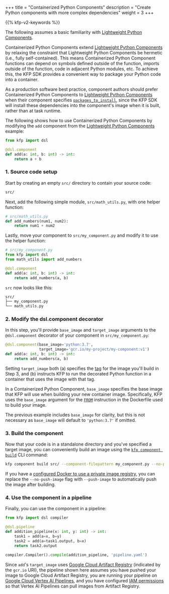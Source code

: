 +++
title = "Containerized Python Components"
description = "Create Python components with more complex dependencies"
weight = 3
+++

{{% kfp-v2-keywords %}}

The following assumes a basic familiarity with [Lightweight Python Components][lightweight-python-components].

Containerized Python Components extend [Lightweight Python Components][lightweight-python-components] by relaxing the constraint that Lightweight Python Components be hermetic (i.e., fully self-contained). This means Containerized Python Component functions can depend on symbols defined outside of the function, imports outside of the function, code in adjacent Python modules, etc. To achieve this, the KFP SDK provides a convenient way to package your Python code into a container.

As a production software best practice, component authors should prefer Containerized Python Components to [Lightweight Python Components][lightweight-python-components] when their component specifies [`packages_to_install`][packages-to-install], since the KFP SDK will install these dependencies into the component's image when it is built, rather than at task runtime.

The following shows how to use Containerized Python Components by modifying the `add` component from the [Lightweight Python Components][lightweight-python-components] example:

```python
from kfp import dsl

@dsl.component
def add(a: int, b: int) -> int:
    return a + b
```

### 1. Source code setup
Start by creating an empty `src/` directory to contain your source code:

```txt
src/
```

Next, add the following simple module, `src/math_utils.py`, with one helper function:

```python
# src/math_utils.py
def add_numbers(num1, num2):
    return num1 + num2
```

Lastly, move your component to `src/my_component.py` and modify it to use the helper function:

```python
# src/my_component.py
from kfp import dsl
from math_utils import add_numbers

@dsl.component
def add(a: int, b: int) -> int:
    return add_numbers(a, b)
```

`src` now looks like this:

```txt
src/
├── my_component.py
└── math_utils.py
```

### 2. Modify the dsl.component decorator

In this step, you'll provide `base_image` and `target_image` arguments to the `@dsl.component` decorator of your component in `src/my_component.py`:

```python
@dsl.component(base_image='python:3.7',
               target_image='gcr.io/my-project/my-component:v1')
def add(a: int, b: int) -> int:
    return add_numbers(a, b)
```

Setting `target_image` both (a) specifies the [tag][image-tag] for the image you'll build in Step 3, and (b) instructs KFP to run the decorated Python function in a container that uses the image with that tag.

In a Containerized Python Component, `base_image` specifies the base image that KFP will use when building your new container image. Specifically, KFP uses the `base_image` argument for the [`FROM`][docker-from] instruction in the Dockerfile used to build your image.

The previous example includes `base_image` for clarity, but this is not necessary as `base_image` will default to `'python:3.7'` if omitted.

### 3. Build the component
Now that your code is in a standalone directory and you've specified a target image, you can conveniently build an image using the [`kfp component build`][kfp-component-build] CLI command:

```sh
kfp component build src/ --component-filepattern my_component.py --no-push-image
```

If you have a [configured Docker to use a private image registry](https://docs.docker.com/engine/reference/commandline/login/), you can replace the `--no-push-image` flag with `--push-image` to automatically push the image after building.

### 4. Use the component in a pipeline

Finally, you can use the component in a pipeline:

```python
from kfp import dsl compiler

@dsl.pipeline
def addition_pipeline(x: int, y: int) -> int:
    task1 = add(a=x, b=y)
    task2 = add(a=task1.output, b=x)
    return task2.output

compiler.Compiler().compile(addition_pipeline, 'pipeline.yaml')
```

Since `add`'s `target_image` uses [Google Cloud Artifact Registry][artifact-registry] (indicated by the `gcr.io` URI), the pipeline shown here assumes you have pushed your image to Google Cloud Artifact Registry, you are running your pipeline on [Google Cloud Vertex AI Pipelines][vertex-pipelines], and you have configured [IAM permissions][iam] so that Vertex AI Pipelines can pull images from Artifact Registry.


[kfp-component-build]: https://kubeflow-pipelines.readthedocs.io/en/stable/source/cli.html#kfp-component-build
[lightweight-python-components]: /docs/components/pipelines/user-guides/components/lightweight-python-components/
[image-tag]: https://docs.docker.com/engine/reference/commandline/tag/
[docker-from]: https://docs.docker.com/engine/reference/builder/#from
[artifact-registry]: https://cloud.google.com/artifact-registry/docs/docker/authentication
[vertex-pipelines]: https://cloud.google.com/vertex-ai/docs/pipelines/introduction
[iam]: https://cloud.google.com/iam
[packages-to-install]: /docs/components/pipelines/user-guides/components/lightweight-python-components#packages_to_install

